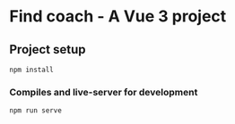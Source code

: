 # Find coach - A Vue 3 project

## Project setup
```
npm install
```

### Compiles and live-server for development
```
npm run serve
```
